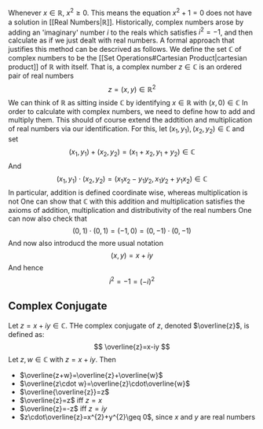 Whenever $x\in\mathbb{R}$, $x^{2}\geq 0$. This means the equation $x^{2}+1=0$ does not have a solution in [[Real Numbers|$\mathbb{R}$]]. Historically, complex numbers arose by adding an 'imaginary' number $i$ to the reals which satisfies $i^{2}=-1$, and then calculate as if we just dealt with real numbers. A formal approach that justifies this method can be descrived as follows. We define the set $\mathbb{C}$ of complex numbers to be the [[Set Operations#Cartesian Product|cartesian product]] of $\mathbb{R}$ with itself. That is, a complex number $z\in\mathbb{C}$ is an ordered pair of real numbers
$$
z=(x,y)\in \mathbb{R}^{2}
$$
We can think of $\mathbb{R}$ as sitting inside $\mathbb{C}$ by identifying $x\in\mathbb{R}$ with $(x,0)\in\mathbb{C}$
In order to calculate with complex numbers, we need to define how to add and multiply them. This should of course extend the addtition and multiplication of real numbers via our identification. For this, let $(x_{1},y_{1}),(x_{2},y_{2})\in\mathbb{C}$ and set
$$
(x_{1},y_{1})+(x_{2},y_{2})=(x_{1}+x_{2},y_{1}+y_{2})\in \mathbb{C}
$$
And
$$
(x_{1},y_{1})\cdot(x_{2},y_{2})=(x_{1}x_{2}-y_{1}y_{2},x_{1}y_{2}+y_{1}x_{2})\in \mathbb{C}
$$
In particular, addition is defined coordinate wise, whereas multiplication is not
One can show that $\mathbb{C}$ with this addition and multiplication satisfies the axioms of addition, multiplication and distributivity of the real numbers
One can now also check that
$$
(0,1)\cdot(0,1)=(-1,0)=(0,-1)\cdot(0,-1)
$$
And now also introducd the more usual notation
$$
(x,y)=x+iy
$$
And hence
$$
i^{2}=-1=(-i)^{2}
$$
## Complex Conjugate
Let $z=x+iy\in\mathbb{C}$. THe complex conjugate of $z$, denoted $\overline{z}$, is defined as:
$$
\overline{z}=x-iy
$$
Let $z,w\in\mathbb{C}$ with $z=x+iy$. Then
- $\overline{z+w}=\overline{z}+\overline{w}$
- $\overline{z\cdot w}=\overline{z}\cdot\overline{w}$
- $\overline{\overline{z}}=z$
- $\overline{z}=z$ iff $z=x$
- $\overline{z}=-z$ iff $z=iy$
- $z\cdot\overline{z}=x^{2}+y^{2}\geq 0$, since $x$ and $y$ are real numbers
